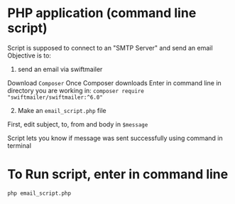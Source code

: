 # PHP application (command line script)
Script is supposed to connect to an "SMTP Server" and send an email
Objective is to:

1. send an email via swiftmailer

Download `Composer`
Once Composer downloads
Enter in command line in directory you are working in:
`composer require "swiftmailer/swiftmailer:^6.0"`

2. Make an `email_script.php` file

First, edit subject, to, from and body in `$message`

Script lets you know if message was sent successfully using command in terminal

# To Run script, enter in command line
```
php email_script.php
```
